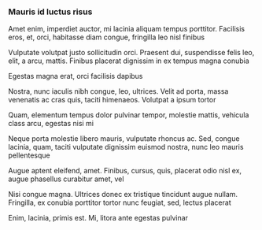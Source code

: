 ### Mauris id luctus risus

Amet enim, imperdiet auctor, mi lacinia aliquam tempus porttitor. Facilisis eros, et, orci, habitasse diam congue, fringilla leo nisl finibus

Vulputate volutpat justo sollicitudin orci. Praesent dui, suspendisse felis leo, elit, a arcu, mattis. Finibus placerat dignissim in ex tempus magna conubia

Egestas magna erat, orci facilisis dapibus

Nostra, nunc iaculis nibh congue, leo, ultrices. Velit ad porta, massa venenatis ac cras quis, taciti himenaeos. Volutpat a ipsum tortor

Quam, elementum tempus dolor pulvinar tempor, molestie mattis, vehicula class arcu, egestas nisi mi

Neque porta molestie libero mauris, vulputate rhoncus ac. Sed, congue lacinia, quam, taciti vulputate dignissim euismod nostra, nunc leo mauris pellentesque

Augue aptent eleifend, amet. Finibus, cursus, quis, placerat odio nisl ex, augue phasellus curabitur amet, vel

Nisi congue magna. Ultrices donec ex tristique tincidunt augue nullam. Fringilla, ex conubia porttitor tortor nunc feugiat, sed, lectus placerat

Enim, lacinia, primis est. Mi, litora ante egestas pulvinar



